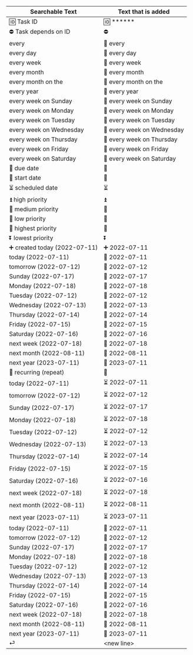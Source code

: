 | Searchable Text | Text that is added |
| ----- | ----- |
| 🆔 Task ID | 🆔 ******  |
| ⛔ Task depends on ID | ⛔ |
| every | 🔁 every  |
| every day | 🔁 every day  |
| every week | 🔁 every week  |
| every month | 🔁 every month  |
| every month on the | 🔁 every month on the  |
| every year | 🔁 every year  |
| every week on Sunday | 🔁 every week on Sunday  |
| every week on Monday | 🔁 every week on Monday  |
| every week on Tuesday | 🔁 every week on Tuesday  |
| every week on Wednesday | 🔁 every week on Wednesday  |
| every week on Thursday | 🔁 every week on Thursday  |
| every week on Friday | 🔁 every week on Friday  |
| every week on Saturday | 🔁 every week on Saturday  |
| 📅 due date | 📅  |
| 🛫 start date | 🛫  |
| ⏳ scheduled date | ⏳  |
| ⏫ high priority | ⏫  |
| 🔼 medium priority | 🔼  |
| 🔽 low priority | 🔽  |
| 🔺 highest priority | 🔺  |
| ⏬ lowest priority | ⏬  |
| ➕ created today (2022-07-11) | ➕ 2022-07-11  |
| today (2022-07-11) | 📅 2022-07-11  |
| tomorrow (2022-07-12) | 📅 2022-07-12  |
| Sunday (2022-07-17) | 📅 2022-07-17  |
| Monday (2022-07-18) | 📅 2022-07-18  |
| Tuesday (2022-07-12) | 📅 2022-07-12  |
| Wednesday (2022-07-13) | 📅 2022-07-13  |
| Thursday (2022-07-14) | 📅 2022-07-14  |
| Friday (2022-07-15) | 📅 2022-07-15  |
| Saturday (2022-07-16) | 📅 2022-07-16  |
| next week (2022-07-18) | 📅 2022-07-18  |
| next month (2022-08-11) | 📅 2022-08-11  |
| next year (2023-07-11) | 📅 2023-07-11  |
| 🔁 recurring (repeat) | 🔁  |
| today (2022-07-11) | ⏳ 2022-07-11  |
| tomorrow (2022-07-12) | ⏳ 2022-07-12  |
| Sunday (2022-07-17) | ⏳ 2022-07-17  |
| Monday (2022-07-18) | ⏳ 2022-07-18  |
| Tuesday (2022-07-12) | ⏳ 2022-07-12  |
| Wednesday (2022-07-13) | ⏳ 2022-07-13  |
| Thursday (2022-07-14) | ⏳ 2022-07-14  |
| Friday (2022-07-15) | ⏳ 2022-07-15  |
| Saturday (2022-07-16) | ⏳ 2022-07-16  |
| next week (2022-07-18) | ⏳ 2022-07-18  |
| next month (2022-08-11) | ⏳ 2022-08-11  |
| next year (2023-07-11) | ⏳ 2023-07-11  |
| today (2022-07-11) | 🛫 2022-07-11  |
| tomorrow (2022-07-12) | 🛫 2022-07-12  |
| Sunday (2022-07-17) | 🛫 2022-07-17  |
| Monday (2022-07-18) | 🛫 2022-07-18  |
| Tuesday (2022-07-12) | 🛫 2022-07-12  |
| Wednesday (2022-07-13) | 🛫 2022-07-13  |
| Thursday (2022-07-14) | 🛫 2022-07-14  |
| Friday (2022-07-15) | 🛫 2022-07-15  |
| Saturday (2022-07-16) | 🛫 2022-07-16  |
| next week (2022-07-18) | 🛫 2022-07-18  |
| next month (2022-08-11) | 🛫 2022-08-11  |
| next year (2023-07-11) | 🛫 2023-07-11  |
| ⏎ | &lt;new line> |
